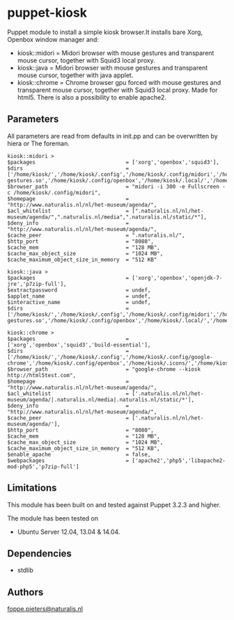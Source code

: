 puppet-kiosk
===================
Puppet module to install a simple kiosk browser.It installs bare Xorg, Openbox window manager and:

* kiosk::midori =
Midori browser with mouse gestures and transparent mouse cursor, together with Squid3 local proxy.
* kiosk::java =
Midori browser with mouse gestures and transparent mouse cursor, together with java applet.
* kiosk::chrome =
Chrome browser gpu forced with mouse gestures and transparent mouse cursor, together with Squid3 local proxy. Made for html5. There is also a possibility to enable apache2.

Parameters
-------------
All parameters are read from defaults in init.pp and can be overwritten by hiera or The foreman.

```
kiosk::midori >
$packages                             = ['xorg','openbox','squid3'],
$dirs                                 = ['/home/kiosk/','/home/kiosk/.config','/home/kiosk/.config/midori','/home/kiosk/.config/midori/extensions','/home/kiosk/.config/midori/extensions/libmouse-gestures.so','/home/kiosk/.config/openbox','/home/kiosk/.local/','/home/kiosk/.local/share/','/home/kiosk/.local/share/midori','/home/kiosk/.local/share/midori/styles','/home/kiosk/.icons/','/home/kiosk/.icons/default/','/home/kiosk/.icons/default/cursors'],
$browser_path                         = "midori -i 300 -e Fullscreen -c /home/kiosk/.config/midori",
$homepage                             = "http://www.naturalis.nl/nl/het-museum/agenda/",
$acl_whitelist                        = [".naturalis.nl/nl/het-museum/agenda/",".naturalis.nl/media",".naturalis.nl/static/*"],
$deny_info                            = "http://www.naturalis.nl/nl/het-museum/agenda/",
$cache_peer                           = ".naturalis.nl/",
$http_port                            = "8080",
$cache_mem                            = "128 MB",
$cache_max_object_size                = "1024 MB",
$cache_maximum_object_size_in_memory  = "512 KB"

kiosk::java >
$packages                             = ['xorg','openbox','openjdk-7-jre','p7zip-full'],
$extractpassword                      = undef,
$applet_name                          = undef,
$interactive_name                     = undef,
$dirs                                 = ['/home/kiosk/','/home/kiosk/.config','/home/kiosk/.config/midori','/home/kiosk/.config/midori/extensions','/home/kiosk/.config/midori/extensions/libmouse-gestures.so','/home/kiosk/.config/openbox','/home/kiosk/.local/','/home/kiosk/.local/share/','/home/kiosk/.local/share/midori','/home/kiosk/.local/share/midori/styles','/home/kiosk/.icons/','/home/kiosk/.icons/default/','/home/kiosk/.icons/default/cursors']

kiosk::chrome >
$packages                             = ['xorg','openbox','squid3','build-essential'],
$dirs                                 = ['/home/kiosk/','/home/kiosk/.config','/home/kiosk/.config/google-chrome','/home/kiosk/.config/openbox','/home/kiosk/.icons/','/home/kiosk/.icons/default/','/home/kiosk/.icons/default/cursors'],
$browser_path                         = "google-chrome --kiosk http://html5test.com",
$homepage                             = "http://www.naturalis.nl/nl/het-museum/agenda/",
$acl_whitelist                        = ['.naturalis.nl/nl/het-museum/agenda/|.naturalis.nl/media|.naturalis.nl/static/*'],
$deny_info                            = "http://www.naturalis.nl/nl/het-museum/agenda/",
$cache_peer                           = ['.naturalis.nl/nl/het-museum/agenda/'],
$http_port                            = "8080",
$cache_mem                            = "128 MB",
$cache_max_object_size                = "1024 MB",
$cache_maximum_object_size_in_memory  = "512 KB",
$enable_apache                        = false,
$webpackages                          = ['apache2','php5','libapache2-mod-php5','p7zip-full']
```
Limitations
-------------
This module has been built on and tested against Puppet 3.2.3 and higher.

The module has been tested on
- Ubuntu Server 12.04, 13.04 & 14.04.

Dependencies
-------------
- stdlib

Authors
-------------
<foppe.pieters@naturalis.nl>
